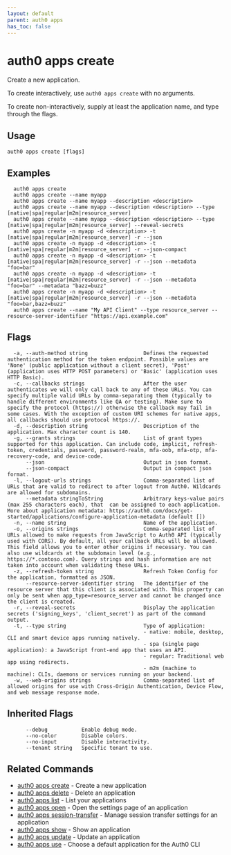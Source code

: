 ```yaml
---
layout: default
parent: auth0 apps
has_toc: false
---
```

# auth0 apps create

Create a new application.

To create interactively, use `auth0 apps create` with no arguments.

To create non-interactively, supply at least the application name, and type through the flags.

## Usage
```
auth0 apps create [flags]
```

## Examples

```
  auth0 apps create
  auth0 apps create --name myapp 
  auth0 apps create --name myapp --description <description>
  auth0 apps create --name myapp --description <description> --type [native|spa|regular|m2m|resource_server]
  auth0 apps create --name myapp --description <description> --type [native|spa|regular|m2m|resource_server] --reveal-secrets
  auth0 apps create -n myapp -d <description> -t [native|spa|regular|m2m|resource_server] -r --json
  auth0 apps create -n myapp -d <description> -t [native|spa|regular|m2m|resource_server] -r --json-compact
  auth0 apps create -n myapp -d <description> -t [native|spa|regular|m2m|resource_server] -r --json --metadata "foo=bar"
  auth0 apps create -n myapp -d <description> -t [native|spa|regular|m2m|resource_server] -r --json --metadata "foo=bar" --metadata "bazz=buzz"
  auth0 apps create -n myapp -d <description> -t [native|spa|regular|m2m|resource_server] -r --json --metadata "foo=bar,bazz=buzz"
  auth0 apps create --name "My API Client" --type resource_server --resource-server-identifier "https://api.example.com"
```


## Flags

```
  -a, --auth-method string                  Defines the requested authentication method for the token endpoint. Possible values are 'None' (public application without a client secret), 'Post' (application uses HTTP POST parameters) or 'Basic' (application uses HTTP Basic).
  -c, --callbacks strings                   After the user authenticates we will only call back to any of these URLs. You can specify multiple valid URLs by comma-separating them (typically to handle different environments like QA or testing). Make sure to specify the protocol (https://) otherwise the callback may fail in some cases. With the exception of custom URI schemes for native apps, all callbacks should use protocol https://.
  -d, --description string                  Description of the application. Max character count is 140.
  -g, --grants strings                      List of grant types supported for this application. Can include code, implicit, refresh-token, credentials, password, password-realm, mfa-oob, mfa-otp, mfa-recovery-code, and device-code.
      --json                                Output in json format.
      --json-compact                        Output in compact json format.
  -l, --logout-urls strings                 Comma-separated list of URLs that are valid to redirect to after logout from Auth0. Wildcards are allowed for subdomains.
      --metadata stringToString             Arbitrary keys-value pairs (max 255 characters each), that  can be assigned to each application. More about application metadata: https://auth0.com/docs/get-started/applications/configure-application-metadata (default [])
  -n, --name string                         Name of the application.
  -o, --origins strings                     Comma-separated list of URLs allowed to make requests from JavaScript to Auth0 API (typically used with CORS). By default, all your callback URLs will be allowed. This field allows you to enter other origins if necessary. You can also use wildcards at the subdomain level (e.g., https://*.contoso.com). Query strings and hash information are not taken into account when validating these URLs.
  -z, --refresh-token string                Refresh Token Config for the application, formatted as JSON.
      --resource-server-identifier string   The identifier of the resource server that this client is associated with. This property can only be sent when app_type=resource_server and cannot be changed once the client is created.
  -r, --reveal-secrets                      Display the application secrets ('signing_keys', 'client_secret') as part of the command output.
  -t, --type string                         Type of application:
                                            - native: mobile, desktop, CLI and smart device apps running natively.
                                            - spa (single page application): a JavaScript front-end app that uses an API.
                                            - regular: Traditional web app using redirects.
                                            - m2m (machine to machine): CLIs, daemons or services running on your backend.
  -w, --web-origins strings                 Comma-separated list of allowed origins for use with Cross-Origin Authentication, Device Flow, and web message response mode.
```


## Inherited Flags

```
      --debug           Enable debug mode.
      --no-color        Disable colors.
      --no-input        Disable interactivity.
      --tenant string   Specific tenant to use.
```


## Related Commands

- [auth0 apps create](auth0_apps_create.md) - Create a new application
- [auth0 apps delete](auth0_apps_delete.md) - Delete an application
- [auth0 apps list](auth0_apps_list.md) - List your applications
- [auth0 apps open](auth0_apps_open.md) - Open the settings page of an application
- [auth0 apps session-transfer](auth0_apps_session-transfer.md) - Manage session transfer settings for an application
- [auth0 apps show](auth0_apps_show.md) - Show an application
- [auth0 apps update](auth0_apps_update.md) - Update an application
- [auth0 apps use](auth0_apps_use.md) - Choose a default application for the Auth0 CLI



